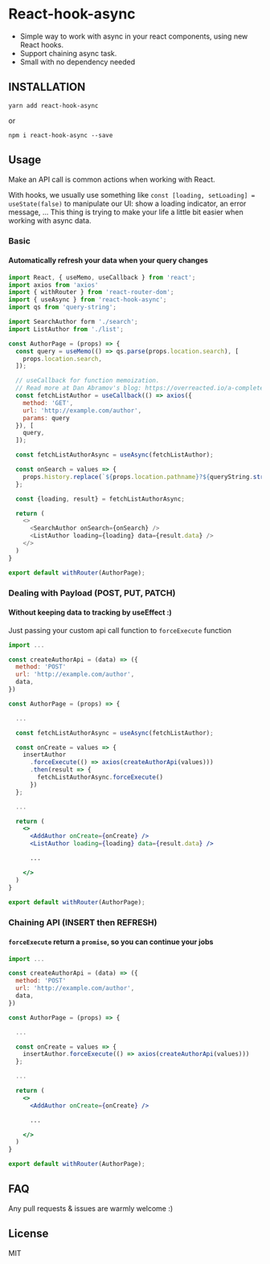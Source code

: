 # React-hook-async

- Simple way to work with async in your react components, using new React hooks.
- Support chaining async task.
- Small with no dependency needed

## INSTALLATION

`yarn add react-hook-async`

or

 `npm i react-hook-async --save`

## Usage

Make an API call is common actions when working with React.

With hooks, we usually use something like `const [loading, setLoading] = useState(false)` to manipulate our UI: show a loading indicator, an error message, ... This thing is trying to make your life a little bit easier when working with async data.

### Basic

#### Automatically refresh your data when your query changes

```js
import React, { useMemo, useCallback } from 'react';
import axios from 'axios'
import { withRouter } from 'react-router-dom';
import { useAsync } from 'react-hook-async';
import qs from 'query-string';

import SearchAuthor form './search';
import ListAuthor from './list';

const AuthorPage = (props) => {
  const query = useMemo(() => qs.parse(props.location.search), [
    props.location.search,
  ]);

  // useCallback for function memoization.
  // Read more at Dan Abramov's blog: https://overreacted.io/a-complete-guide-to-useeffect/#but-i-cant-put-this-function-inside-an-effect
  const fetchListAuthor = useCallback(() => axios({
    method: 'GET',
    url: 'http://example.com/author',
    params: query
  }), [
    query,
  ]);

  const fetchListAuthorAsync = useAsync(fetchListAuthor);

  const onSearch = values => {
    props.history.replace(`${props.location.pathname}?${queryString.stringify(value)}`);
  };

  const {loading, result} = fetchListAuthorAsync;

  return (
    <>
      <SearchAuthor onSearch={onSearch} />
      <ListAuthor loading={loading} data={result.data} />
    </>
  )
}

export default withRouter(AuthorPage);
```

### Dealing with Payload (POST, PUT, PATCH)

#### Without keeping data to tracking by useEffect :)

Just passing your custom api call function to `forceExecute` function

```jsx
import ...

const createAuthorApi = (data) => ({
  method: 'POST'
  url: 'http://example.com/author',
  data,
})

const AuthorPage = (props) => {

  ...

  const fetchListAuthorAsync = useAsync(fetchListAuthor);

  const onCreate = values => {
    insertAuthor
      .forceExecute(() => axios(createAuthorApi(values)))
      .then(result => {
        fetchListAuthorAsync.forceExecute()
      })
  };

  ...

  return (
    <>
      <AddAuthor onCreate={onCreate} />
      <ListAuthor loading={loading} data={result.data} />

      ...

    </>
  )
}

export default withRouter(AuthorPage);
```

### Chaining API (INSERT then REFRESH)

#### `forceExecute` return a `promise`, so you can continue your jobs

```jsx
import ...

const createAuthorApi = (data) => ({
  method: 'POST'
  url: 'http://example.com/author',
  data,
})

const AuthorPage = (props) => {

  ...

  const onCreate = values => {
    insertAuthor.forceExecute(() => axios(createAuthorApi(values)))
  };

  ...

  return (
    <>
      <AddAuthor onCreate={onCreate} />

      ...

    </>
  )
}

export default withRouter(AuthorPage);
```

## FAQ

Any pull requests & issues are warmly welcome :)

## License

MIT
